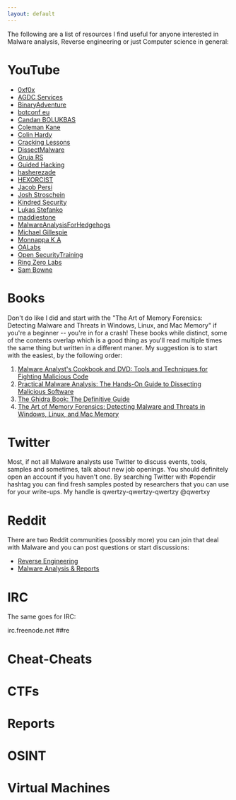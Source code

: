 ```yaml
---
layout: default
---
```


The following are a list of resources I find useful for anyone interested in Malware analysis, Reverse engineering or just Computer science in general:

# YouTube

- [0xf0x](https://www.youtube.com/c/0xf0x/videos)
- [AGDC Services](https://www.youtube.com/channel/UCnpn999NpDMMPxZXW8sgZLA/videos)
- [BinaryAdventure](https://www.youtube.com/c/BinaryAdventure/videos)
- [botconf eu](https://www.youtube.com/user/BotConfTV/videos)
- [Candan BOLUKBAS](https://www.youtube.com/c/candanbolukbas/videos)
- [Coleman Kane](https://www.youtube.com/c/ColemanKane42/videos)
- [Colin Hardy](https://www.youtube.com/c/ColinHardy/videos)
- [Cracking Lessons](https://www.youtube.com/channel/UC9TkBqyRc2bQuKUOl_vJtVA/videos)
- [DissectMalware](https://www.youtube.com/c/DissectMalware/videos)
- [Gruja RS](https://www.youtube.com/c/CyberSecurityGrujaRS/videos)
- [Guided Hacking](https://www.youtube.com/c/GuidedHacking/videos)
- [hasherezade](https://www.youtube.com/c/hasherezade/videos)
- [HEXORCIST](https://www.youtube.com/c/HEXORCIST/videos)
- [Jacob Persi](https://www.youtube.com/channel/UCxMxlHWqP1P5g8iggTEG13Q/videos)
- [Josh Stroschein](https://www.youtube.com/c/M9development/videos)
- [Kindred Security](https://www.youtube.com/c/KindredSecurity/videos)
- [Lukas Stefanko](https://www.youtube.com/c/LukasStefankoInfoSec/videos)
- [maddiestone](https://www.youtube.com/c/maddiestonehacks/videos)
- [MalwareAnalysisForHedgehogs](https://www.youtube.com/c/MalwareAnalysisForHedgehogs/videos)
- [Michael Gillespie](https://www.youtube.com/user/Demonslay335/videos)
- [Monnappa K A](https://www.youtube.com/c/MonnappaKA/videos)
- [OALabs](https://www.youtube.com/c/OALabs/videos)
- [Open SecurityTraining](https://www.youtube.com/user/OpenSecurityTraining/videos)
- [Ring Zero Labs](https://www.youtube.com/c/RingZeroLabs/videos)
- [Sam Bowne](https://www.youtube.com/user/sambowne/videos)

# Books

Don't do like I did and start with the "The Art of Memory Forensics: Detecting Malware and Threats in Windows, Linux, and Mac Memory" if you're a beginner -- you're in for a crash! These books while distinct, some of the contents overlap which is a good thing as you'll read multiple times the same thing but written in a different maner. My suggestion is to start with the easiest, by the following order:

1. [Malware Analyst's Cookbook and DVD: Tools and Techniques for Fighting Malicious Code](https://www.amazon.com/Malware-Analysts-Cookbook-DVD-Techniques/dp/0470613033)
2. [Practical Malware Analysis: The Hands-On Guide to Dissecting Malicious Software](https://www.amazon.com/Practical-Malware-Analysis-Hands-Dissecting/dp/1593272901)
3. [The Ghidra Book: The Definitive Guide](https://www.amazon.com/Ghidra-Book-Definitive-Guide/dp/1718501021)
4. [The Art of Memory Forensics: Detecting Malware and Threats in Windows, Linux, and Mac Memory](https://www.amazon.com/Art-Memory-Forensics-Detecting-Malware/dp/1118825098)

# Twitter

Most, if not all Malware analysts use Twitter to discuss events, tools, samples and sometimes, talk about new job openings. You should definitely open an account if you haven't one.
By searching Twitter with #opendir hashtag you can find fresh samples posted by researchers that you can use for your write-ups. My handle is qwertzy-qwertzy-qwertzy @qwertxy

# Reddit

There are two Reddit communities (possibly more) you can join that deal with Malware and you can post questions or start discussions:

- [Reverse Engineering](https://www.reddit.com/r/ReverseEngineering/)
- [Malware Analysis & Reports](https://www.reddit.com/r/Malware/)

# IRC

The same goes for IRC:

irc.freenode.net
##re

# Cheat-Cheats

# CTFs

# Reports

# OSINT

# Virtual Machines
